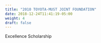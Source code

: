 ```yaml
---
title: "2010 TOYOTA-MUST JOINT FOUNDATION"
date: 2018-12-24T11:41:19-05:00
weight: 4
draft: false
---
```


Excellence Scholarship